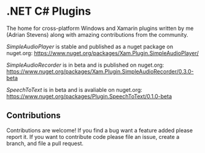 # .NET C# Plugins

The home for cross-platform Windows and Xamarin plugins written by me (Adrian Stevens) along with amazing contributions from the community. 

*SimpleAudioPlayer* is stable and published as a nuget package on nuget.org: https://www.nuget.org/packages/Xam.Plugin.SimpleAudioPlayer/

*SimpleAudioRecorder* is in beta and is published on nuget.org: https://www.nuget.org/packages/Xam.Plugin.SimpleAudioRecorder/0.3.0-beta

*SpeechToText* is in beta and is avaliable on nuget.org: https://www.nuget.org/packages/Plugin.SpeechToText/0.1.0-beta

## Contributions
Contributions are welcome! If you find a bug want a feature added please report it.
If you want to contribute code please file an issue, create a branch, and file a pull request.
